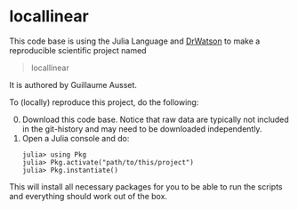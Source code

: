 # locallinear

This code base is using the Julia Language and [DrWatson](https://juliadynamics.github.io/DrWatson.jl/stable/)
to make a reproducible scientific project named
> locallinear

It is authored by Guillaume Ausset.

To (locally) reproduce this project, do the following:

0. Download this code base. Notice that raw data are typically not included in the
   git-history and may need to be downloaded independently.
1. Open a Julia console and do:
   ```
   julia> using Pkg
   julia> Pkg.activate("path/to/this/project")
   julia> Pkg.instantiate()
   ```

This will install all necessary packages for you to be able to run the scripts and
everything should work out of the box.

